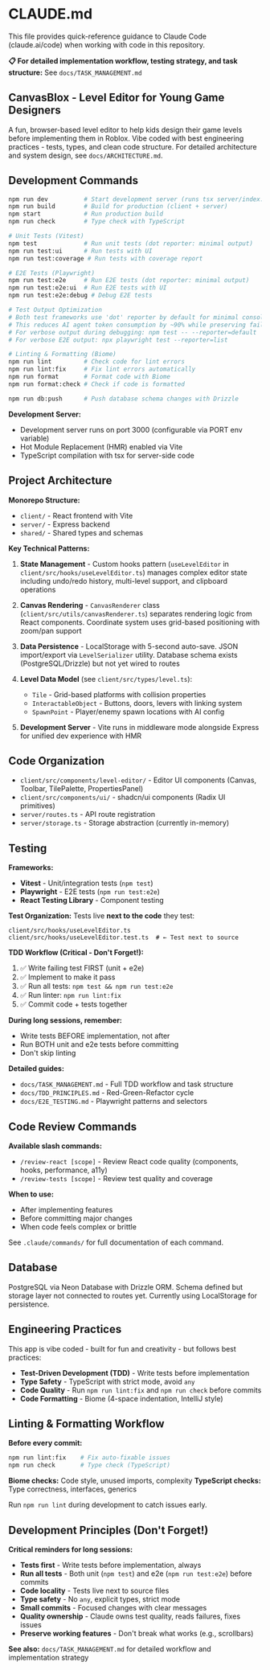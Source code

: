 # CLAUDE.md

This file provides quick-reference guidance to Claude Code (claude.ai/code) when working with code in this repository.

**📋 For detailed implementation workflow, testing strategy, and task structure:** See `docs/TASK_MANAGEMENT.md`

## CanvasBlox - Level Editor for Young Game Designers

A fun, browser-based level editor to help kids design their game levels before implementing them in Roblox. Vibe coded with best engineering practices - tests, types, and clean code structure. For detailed architecture and system design, see `docs/ARCHITECTURE.md`.

## Development Commands

```bash
npm run dev          # Start development server (runs tsx server/index.ts)
npm run build        # Build for production (client + server)
npm start            # Run production build
npm run check        # Type check with TypeScript

# Unit Tests (Vitest)
npm test             # Run unit tests (dot reporter: minimal output)
npm run test:ui      # Run tests with UI
npm run test:coverage # Run tests with coverage report

# E2E Tests (Playwright)
npm run test:e2e     # Run E2E tests (dot reporter: minimal output)
npm run test:e2e:ui  # Run E2E tests with UI
npm run test:e2e:debug # Debug E2E tests

# Test Output Optimization
# Both test frameworks use 'dot' reporter by default for minimal console output
# This reduces AI agent token consumption by ~90% while preserving failure details
# For verbose output during debugging: npm test -- --reporter=default
# For verbose E2E output: npx playwright test --reporter=list

# Linting & Formatting (Biome)
npm run lint         # Check code for lint errors
npm run lint:fix     # Fix lint errors automatically
npm run format       # Format code with Biome
npm run format:check # Check if code is formatted

npm run db:push      # Push database schema changes with Drizzle
```

**Development Server:**
- Development server runs on port 3000 (configurable via PORT env variable)
- Hot Module Replacement (HMR) enabled via Vite
- TypeScript compilation with tsx for server-side code

## Project Architecture

**Monorepo Structure:**
- `client/` - React frontend with Vite
- `server/` - Express backend
- `shared/` - Shared types and schemas

**Key Technical Patterns:**

1. **State Management** - Custom hooks pattern (`useLevelEditor` in `client/src/hooks/useLevelEditor.ts`) manages complex editor state including undo/redo history, multi-level support, and clipboard operations

2. **Canvas Rendering** - `CanvasRenderer` class (`client/src/utils/canvasRenderer.ts`) separates rendering logic from React components. Coordinate system uses grid-based positioning with zoom/pan support

3. **Data Persistence** - LocalStorage with 5-second auto-save. JSON import/export via `LevelSerializer` utility. Database schema exists (PostgreSQL/Drizzle) but not yet wired to routes

4. **Level Data Model** (see `client/src/types/level.ts`):
   - `Tile` - Grid-based platforms with collision properties
   - `InteractableObject` - Buttons, doors, levers with linking system
   - `SpawnPoint` - Player/enemy spawn locations with AI config

5. **Development Server** - Vite runs in middleware mode alongside Express for unified dev experience with HMR

## Code Organization

- `client/src/components/level-editor/` - Editor UI components (Canvas, Toolbar, TilePalette, PropertiesPanel)
- `client/src/components/ui/` - shadcn/ui components (Radix UI primitives)
- `server/routes.ts` - API route registration
- `server/storage.ts` - Storage abstraction (currently in-memory)

## Testing

**Frameworks:**
- **Vitest** - Unit/integration tests (`npm test`)
- **Playwright** - E2E tests (`npm run test:e2e`)
- **React Testing Library** - Component testing

**Test Organization:**
Tests live **next to the code** they test:
```
client/src/hooks/useLevelEditor.ts
client/src/hooks/useLevelEditor.test.ts  # ← Test next to source
```

**TDD Workflow (Critical - Don't Forget!):**
1. ✅ Write failing test FIRST (unit + e2e)
2. ✅ Implement to make it pass
3. ✅ Run all tests: `npm test && npm run test:e2e`
4. ✅ Run linter: `npm run lint:fix`
5. ✅ Commit code + tests together

**During long sessions, remember:**
- Write tests BEFORE implementation, not after
- Run BOTH unit and e2e tests before committing
- Don't skip linting

**Detailed guides:**
- `docs/TASK_MANAGEMENT.md` - Full TDD workflow and task structure
- `docs/TDD_PRINCIPLES.md` - Red-Green-Refactor cycle
- `docs/E2E_TESTING.md` - Playwright patterns and selectors

## Code Review Commands

**Available slash commands:**
- `/review-react [scope]` - Review React code quality (components, hooks, performance, a11y)
- `/review-tests [scope]` - Review test quality and coverage

**When to use:**
- After implementing features
- Before committing major changes
- When code feels complex or brittle

See `.claude/commands/` for full documentation of each command.

## Database

PostgreSQL via Neon Database with Drizzle ORM. Schema defined but storage layer not connected to routes yet. Currently using LocalStorage for persistence.

## Engineering Practices

This app is vibe coded - built for fun and creativity - but follows best practices:

- **Test-Driven Development (TDD)** - Write tests before implementation
- **Type Safety** - TypeScript with strict mode, avoid `any`
- **Code Quality** - Run `npm run lint:fix` and `npm run check` before commits
- **Code Formatting** - Biome (4-space indentation, IntelliJ style)

## Linting & Formatting Workflow

**Before every commit:**
```bash
npm run lint:fix    # Fix auto-fixable issues
npm run check       # Type check (TypeScript)
```

**Biome checks:** Code style, unused imports, complexity
**TypeScript checks:** Type correctness, interfaces, generics

Run `npm run lint` during development to catch issues early.

## Development Principles (Don't Forget!)

**Critical reminders for long sessions:**
- **Tests first** - Write tests before implementation, always
- **Run all tests** - Both unit (`npm test`) and e2e (`npm run test:e2e`) before commits
- **Code locality** - Tests live next to source files
- **Type safety** - No `any`, explicit types, strict mode
- **Small commits** - Focused changes with clear messages
- **Quality ownership** - Claude owns test quality, reads failures, fixes issues
- **Preserve working features** - Don't break what works (e.g., scrollbars)

**See also:** `docs/TASK_MANAGEMENT.md` for detailed workflow and implementation strategy

